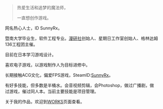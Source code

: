 > 热爱生活和追梦的魔法师，
>
>  一直想创作游戏。

网名热心人士，ID SunnyRx。

暨南大学毕业生，软件工程专业。[漫研社](http://doujin.bgm.tv/club/manyanshe)创始人、星期日工作室创始人、格林达姆136工程团主催。

目前在日本学习游戏设计。

喜欢电子游戏，以游戏制作人为目标进修中。

长期接触ACG文化，偏爱FPS游戏，SteamID:[SunnyRx](http://steamcommunity.com/id/SunnyRx/)。

有好多技能，但多数是半桶水。会音视频剪辑，会Photoshop，做过广播剧，做过游戏，催过同人本。当前主要技能是项目管理。

关于我的作品，欢迎到[WORKS](http://www.sunnyrx.com/works/)页面查看。